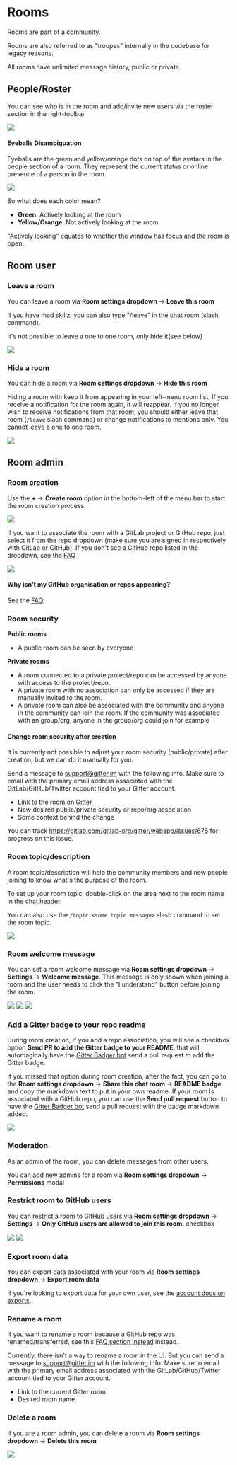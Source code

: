 # Rooms

Rooms are part of a community.

Rooms are also referred to as "troupes" internally in the codebase for legacy reasons.

All rooms have unlimited message history, public or private.


## People/Roster

You can see who is in the room and add/invite new users via the roster section in the right-toolbar

![](https://i.imgur.com/nW29SY1.png)

#### Eyeballs Disambiguation

Eyeballs are the green and yellow/orange dots on top of the avatars in the people section of a room. They represent the current status or online presence of a person in the room.

![](https://i.imgur.com/MRuIXK4.png)

So what does each color mean?

 - **Green**: Actively looking at the room
 - **Yellow/Orange**: Not actively looking at the room

"Actively looking" equates to whether the window has focus and the room is open.



## Room user

### Leave a room

You can leave a room via **Room settings dropdown** -> **Leave this room**

If you have mad skillz, you can also type "/leave" in the chat room (slash command).

It's not possible to leave a one to one room, only hide it(see below)

![](https://i.imgur.com/Rc4EVnV.png)


### Hide a room

You can hide a room via **Room settings dropdown** -> **Hide this room**

Hiding a room with keep it from appearing in your left-menu room list. If you receive a notification for the room again, it will reappear. If you no longer wish to receive notifications from that room, you should either leave that room (`/leave` slash command) or change notifications to mentions only. You cannot leave a one to one room.

![](https://i.imgur.com/ceIVTNd.png)


## Room admin

### Room creation

Use the **+** -> **Create room** option in the bottom-left of the menu bar to start the room creation process.

![](https://i.imgur.com/Mt6sMOe.png)

If you want to associate the room with a GitLab project or GitHub repo, just select it from the repo dropdown (make sure you are signed in respectively with GitLab or GitHub). If you don't see a GitHub repo listed in the dropdown, see the [FAQ](./faq.md#why-isnt-my-github-organisation-or-repos-appearing)

![](https://i.imgur.com/yOobB1g.png)


#### Why isn't my GitHub organisation or repos appearing?

See the [FAQ](./faq.md#why-isn-t-my-github-organisation-or-repos-appearing).


### Room security

**Public rooms**

 - A public room can be seen by everyone

**Private rooms**

 - A room connected to a private project/repo can be accessed by anyone with access to the project/repo.
 - A private room with no association can only be accessed if they are manually invited to the room.
 - A private room can also be associated with the community and anyone in the community can join the room. If the community was associated with an group/org, anyone in the group/org could join for example

#### Change room security after creation

It is currently not possible to adjust your room security (public/private) after creation,
but we can do it manually for you.

Send a message to support@gitter.im with the following info. Make sure to email with the primary email address associated with the GitLab/GitHub/Twitter account tied to your Gitter account.

 - Link to the room on Gitter
 - New desired public/private security or repo/org association
 - Some context behind the change

You can track https://gitlab.com/gitlab-org/gitter/webapp/issues/676 for progress on this issue.



### Room topic/description

A room topic/description will help the community members and new people joining to know what's the purpose of the room.

To set up your room topic, double-click on the area next to the room name in the chat header.

You can also use the `/topic <some topic message>` slash command to set the room topic.

![](https://i.imgur.com/ecdteoh.png)

### Room welcome message

You can set a room welcome message via **Room settings dropdown** -> **Settings** -> **Welcome message**. This message is only shown when joining a room and the user needs to click the "I understand" button before joining the room.

![](https://i.imgur.com/ujd8kHE.png) ![](https://i.imgur.com/06azySl.png) ![](https://i.imgur.com/Sou791K.png)


### Add a Gitter badge to your repo readme

During room creation, if you add a repo association, you will see a checkbox option **Send PR to add the Gitter badge to your README**, that will automagically have the [Gitter Badger bot](https://github.com/gitter-badger) send a pull request to add the Gitter badge.

If you missed that option during room creation, after the fact, you can go to the **Room settings dropdown** -> **Share this chat room** -> **README badge** and copy the markdown text to put in your own readme.
If your room is associated with a GitHub repo, you can use the **Send pull request** button to have the [Gitter Badger bot](https://github.com/gitter-badger) send a pull request with the badge markdown added.

![](https://i.imgur.com/LRwMqHk.png)


### Moderation

As an admin of the room, you can delete messages from other users.

You can add new admins for a room via **Room settings dropdown** -> **Permissions** modal


### Restrict room to GitHub users

You can restrict a room to GitHub users via **Room settings dropdown** -> **Settings** -> **Only GitHub users are allowed to join this room.** checkbox

![](https://i.imgur.com/ujd8kHE.png) ![](https://i.imgur.com/oOGoEYw.png)


### Export room data

You can export data associated with your room via **Room settings dropdown** -> **Export room data**

If you're looking to export data for your own user, see the [account docs on exports](./accounts.md#how-do-i-export-my-data).


### Rename a room

If you want to rename a room because a GitHub repo was renamed/transferred, see this [FAQ section instead](./faq.md#what-happens-if-i-rename-something-on-GitHub-org-repo) instead.

Currently, there isn't a way to rename a room in the UI. But you can send a message to support@gitter.im with the following info. Make sure to email with the primary email address associated with the GitLab/GitHub/Twitter account tied to your Gitter account.

 - Link to the current Gitter room
 - Desired room name


### Delete a room

If you are a room admin, you can delete a room via **Room settings dropdown** -> **Delete this room**

![](https://i.imgur.com/FqxWgsM.png)

